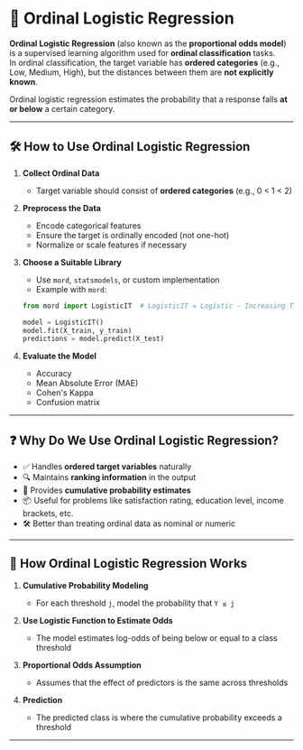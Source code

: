 # 🔢 Ordinal Logistic Regression

**Ordinal Logistic Regression** (also known as the **proportional odds model**) is a supervised learning algorithm used for **ordinal classification** tasks.  
In ordinal classification, the target variable has **ordered categories** (e.g., Low, Medium, High), but the distances between them are **not explicitly known**.

Ordinal logistic regression estimates the probability that a response falls **at or below** a certain category.

---

## 🛠️ How to Use Ordinal Logistic Regression

1. **Collect Ordinal Data**  
   - Target variable should consist of **ordered categories** (e.g., 0 < 1 < 2)

2. **Preprocess the Data**  
   - Encode categorical features  
   - Ensure the target is ordinally encoded (not one-hot)  
   - Normalize or scale features if necessary

3. **Choose a Suitable Library**  
   - Use `mord`, `statsmodels`, or custom implementation  
   - Example with `mord`:

   ```python
   from mord import LogisticIT  # LogisticIT = Logistic - Increasing Thresholds

   model = LogisticIT()
   model.fit(X_train, y_train)
   predictions = model.predict(X_test)
   ```

4. **Evaluate the Model**  
   - Accuracy  
   - Mean Absolute Error (MAE)  
   - Cohen's Kappa  
   - Confusion matrix

---

## ❓ Why Do We Use Ordinal Logistic Regression?

- ✅ Handles **ordered target variables** naturally
- 🔍 Maintains **ranking information** in the output
- 🧮 Provides **cumulative probability estimates**
- 📦 Useful for problems like satisfaction rating, education level, income brackets, etc.
- 🛠️ Better than treating ordinal data as nominal or numeric

---

## 🧠 How Ordinal Logistic Regression Works

1. **Cumulative Probability Modeling**  
   - For each threshold `j`, model the probability that `Y ≤ j`

2. **Use Logistic Function to Estimate Odds**  
   - The model estimates log-odds of being below or equal to a class threshold

3. **Proportional Odds Assumption**  
   - Assumes that the effect of predictors is the same across thresholds

4. **Prediction**  
   - The predicted class is where the cumulative probability exceeds a threshold

---
